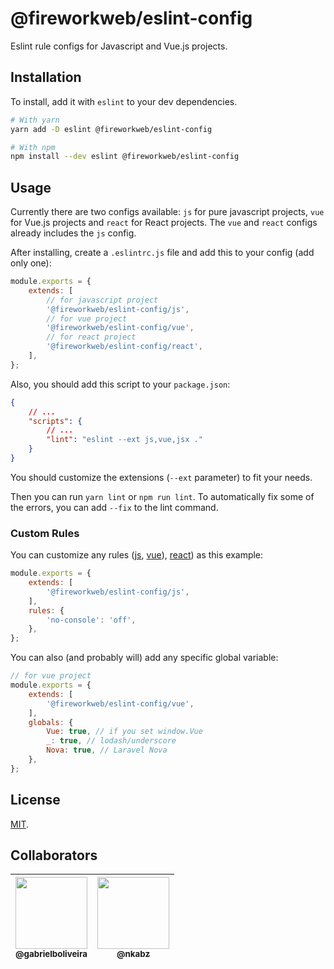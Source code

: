 # @fireworkweb/eslint-config

Eslint rule configs for Javascript and Vue.js projects.

## Installation

To install, add it with `eslint` to your dev dependencies.

```bash
# With yarn
yarn add -D eslint @fireworkweb/eslint-config

# With npm
npm install --dev eslint @fireworkweb/eslint-config
```

## Usage

Currently there are two configs available: `js` for pure javascript projects, `vue` for Vue.js projects and `react` for React projects. The `vue` and `react` configs already includes the `js` config.

After installing, create a `.eslintrc.js` file and add this to your config (add only one):

```js
module.exports = {
    extends: [
        // for javascript project
        '@fireworkweb/eslint-config/js',
        // for vue project
        '@fireworkweb/eslint-config/vue',
        // for react project
        '@fireworkweb/eslint-config/react',
    ],
};
```

Also, you should add this script to your `package.json`:

```json
{
    // ...
    "scripts": {
        // ...
        "lint": "eslint --ext js,vue,jsx ."
    }
}
```

You should customize the extensions (`--ext` parameter) to fit your needs.

Then you can run `yarn lint` or `npm run lint`. To automatically fix some of the errors, you can add `--fix` to the lint command.

### Custom Rules

You can customize any rules ([js](https://eslint.org/docs/rules/), [vue](https://eslint.vuejs.org/rules/)), [react](https://github.com/yannickcr/eslint-plugin-react#list-of-supported-rules)) as this example:

```js
module.exports = {
    extends: [
        '@fireworkweb/eslint-config/js',
    ],
    rules: {
        'no-console': 'off',
    },
};
```

You can also (and probably will) add any specific global variable:

```js
// for vue project
module.exports = {
    extends: [
        '@fireworkweb/eslint-config/vue',
    ],
    globals: {
        Vue: true, // if you set window.Vue
        _: true, // lodash/underscore
        Nova: true, // Laravel Nova
    },
};
```

## License

[MIT](LICENSE.md).

## Collaborators

| [<img src="https://avatars0.githubusercontent.com/u/11093090?v=3&s=115" width="115"><br><sub>@gabrielboliveira</sub>](https://github.com/gabrielboliveira) | [<img src="https://avatars3.githubusercontent.com/u/17432496?v=3&s=115" width="115"><br><sub>@nkabz</sub>](https://github.com/nkabz) |
|:-:|:-:|
